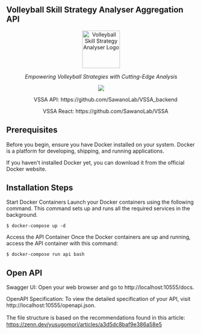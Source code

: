 ## Volleyball Skill Strategy Analyser Aggregation API

<p align="center">
  <img src="https://github.com/SawanoLab/VSSA_backend/assets/55621861/8eb11b71-8086-49e1-bf21-e9d567e97a60" width="100" alt="Volleyball Skill Strategy Analyser Logo"><br>
</p>
<p align="center"><em>Empowering Volleyball Strategies with Cutting-Edge Analysis</em></p>
<p align="center"><img src="https://github.com/SawanoLab/VSSA_aggregation/assets/55621861/510b2c4c-95a2-4232-b772-b05a0ebaafe9" ></p>
<div align="center">
  <ul>
  VSSA API: https://github.com/SawanoLab/VSSA_backend
  </ul>
  <ul>
  VSSA React: https://github.com/SawanoLab/VSSA
  </ul>
</div>

## Prerequisites
Before you begin, ensure you have Docker installed on your system. Docker is a platform for developing, shipping, and running applications. 

If you haven't installed Docker yet, you can download it from the official Docker website.

## Installation Steps
Start Docker Containers
Launch your Docker containers using the following command. This command sets up and runs all the required services in the background.

`$ docker-compose up -d`

Access the API Container
Once the Docker containers are up and running, access the API container with this command:

`$ docker-compose run api bash`

## Open API
Swagger UI: Open your web browser and go to http://localhost:10555/docs. 

OpenAPI Specification: To view the detailed specification of your API, visit http://localhost:10555/openapi.json.



The file structure is based on the recommendations found in this article:　https://zenn.dev/yusugomori/articles/a3d5dc8baf9e386a58e5
